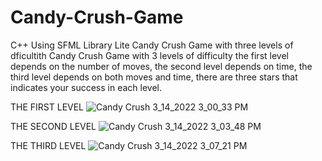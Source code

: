 # Candy-Crush-Game
C++ Using SFML Library Lite Candy Crush Game with three levels of dficultith 
Candy Crush Game with 3 levels of difficulty the first level depends on the number of moves, the second level depends on time, the third level depends on both moves and time, there are three stars that indicates your success in each level.

THE FIRST LEVEL
![Candy Crush 3_14_2022 3_00_33 PM](https://user-images.githubusercontent.com/73191469/158179145-b96c9b0c-0cab-42a9-aa5f-fd396c2050b8.png)

THE SECOND LEVEL
![Candy Crush 3_14_2022 3_03_48 PM](https://user-images.githubusercontent.com/73191469/158179235-d716cb44-289d-4870-bde7-86dcb462d0fd.png)

THE THIRD LEVEL
![Candy Crush 3_14_2022 3_07_21 PM](https://user-images.githubusercontent.com/73191469/158179347-ca9710bc-584e-4765-aab5-b94f8baa0c55.png)
